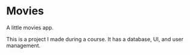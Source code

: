 # Movies
A little movies app.

This is a project I made during a course. It has a database, UI, and user management.
